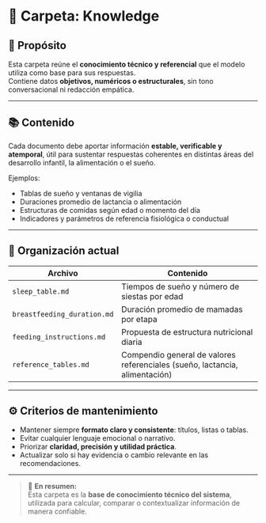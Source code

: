 # 📘 Carpeta: Knowledge

## 🎯 Propósito
Esta carpeta reúne el **conocimiento técnico y referencial** que el modelo utiliza como base para sus respuestas.  
Contiene datos **objetivos, numéricos o estructurales**, sin tono conversacional ni redacción empática.

---

## 📚 Contenido
Cada documento debe aportar información **estable, verificable y atemporal**, útil para sustentar respuestas coherentes en distintas áreas del desarrollo infantil, la alimentación o el sueño.

Ejemplos:
- Tablas de sueño y ventanas de vigilia  
- Duraciones promedio de lactancia o alimentación  
- Estructuras de comidas según edad o momento del día  
- Indicadores y parámetros de referencia fisiológica o conductual  

---

## 🧩 Organización actual

| Archivo | Contenido |
|----------|------------|
| `sleep_table.md` | Tiempos de sueño y número de siestas por edad |
| `breastfeeding_duration.md` | Duración promedio de mamadas por etapa |
| `feeding_instructions.md` | Propuesta de estructura nutricional diaria |
| `reference_tables.md` | Compendio general de valores referenciales (sueño, lactancia, alimentación) |

---

## ⚙️ Criterios de mantenimiento
- Mantener siempre **formato claro y consistente**: títulos, listas o tablas.  
- Evitar cualquier lenguaje emocional o narrativo.  
- Priorizar **claridad, precisión y utilidad práctica**.  
- Actualizar solo si hay evidencia o cambio relevante en las recomendaciones.

---

> 🧠 **En resumen:**  
> Esta carpeta es la **base de conocimiento técnico del sistema**, utilizada para calcular, comparar o contextualizar información de manera confiable.
